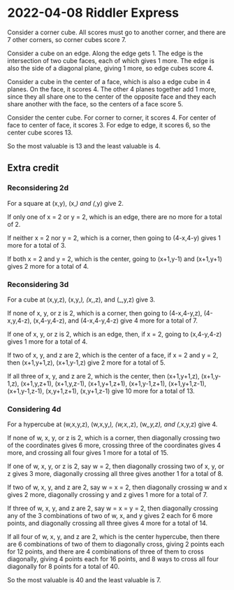 2022-04-08 Riddler Express
==========================
Consider a corner cube.  All scores must go to another corner, and there
are 7 other corners, so corner cubes score 7.

Consider a cube on an edge.  Along the edge gets 1.  The edge is the
intersection of two cube faces, each of which gives 1 more.  The edge is
also the side of a diagonal plane, giving 1 more, so edge cubes score 4.

Consider a cube in the center of a face, which is also a edge cube in
4 planes.  On the face, it scores 4.  The other 4 planes together add 1 more,
since they all share one to the center of the opposite face and they each
share another with the face, so the centers of a face score 5.

Consider the center cube.  For corner to corner, it scores 4.  For center
of face to center of face, it scores 3.  For edge to edge, it scores 6,
so the center cube scores 13.

So the most valuable is 13 and the least valuable is 4.

Extra credit
------------
### Reconsidering 2d
For a square at (x,y), (x,_) and (_,y) give 2.

If only one of x = 2 or y = 2, which is an edge, there are no more for a total
of 2.

If neither x = 2 nor y = 2, which is a corner, then going to (4-x,4-y)
gives 1 more for a total of 3.

If both x = 2 and y = 2, which is the center, going to
(x+1,y-1) and (x+1,y+1) gives 2 more for a total of 4.

### Reconsidering 3d
For a cube at (x,y,z), (x,y,_), (x,_,z), and (_,y,z) give 3.

If none of x, y, or z is 2, which is a corner, then going to
(4-x,4-y,z), (4-x,y,4-z), (x,4-y,4-z), and (4-x,4-y,4-z) give 4 more for
a total of 7.

If one of x, y, or z is 2, which is an edge, then, if x = 2, going
to (x,4-y,4-z) gives 1 more for a total of 4.

If two of x, y, and z are 2, which is the center of a face, if x = 2 and
y = 2, then (x+1,y+1,z), (x+1,y-1,z) give 2 more for a total of 5.

If all three of x, y, and z are 2, which is the center, then
(x+1,y+1,z), (x+1,y-1,z), (x+1,y,z+1), (x+1,y,z-1), (x+1,y+1,z+1),
(x+1,y-1,z+1), (x+1,y+1,z-1), (x+1,y-1,z-1), (x,y+1,z+1), (x,y+1,z-1)
give 10 more for a total of 13.

### Considering 4d
For a hypercube at (w,x,y,z), (w,x,y,_), (w,x,_,z), (w,_,y,z), and (_,x,y,z)
give 4.

If none of w, x, y, or z is 2, which is a corner, then diagonally crossing
two of the coordinates gives 6 more, crossing three of the coordinates gives
4 more, and crossing all four gives 1 more for a total of 15.

If one of w, x, y, or z is 2, say w = 2, then diagonally crossing two of
x, y, or z gives 3 more, diagonally crossing all three gives another 1
for a total of 8.

If two of w, x, y, and z are 2, say w = x = 2, then diagonally crossing
w and x gives 2 more, diagonally crossing y and z gives 1 more for a total
of 7.

If three of w, x, y, and z are 2, say w = x = y = 2, then diagonally crossing
any of the 3 combinations of two of w, x, and y gives 2 each for 6 more points,
and diagonally crossing all three gives 4 more for a total of 14.

If all four of w, x, y, and z are 2, which is the center hypercube, then
there are 6 combinations of two of them to diagonally cross, giving 2 points
each for 12 points, and there are 4 combinations of three of them to cross
diagonally, giving 4 points each for 16 points, and 8 ways to cross all four
diagonally for 8 points for a total of 40.

So the most valuable is 40 and the least valuable is 7.
